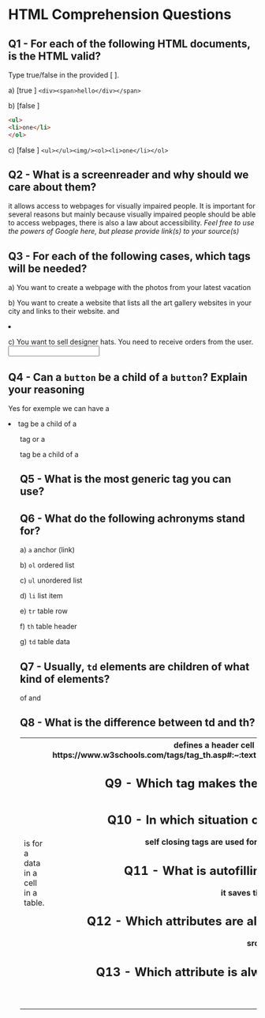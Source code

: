 # HTML Comprehension Questions

## Q1 - For each of the following HTML documents, is the HTML valid?

Type true/false in the provided [ ].

a) [true ] `<div><span>hello</div></span>`

b) [false ]

```html
<ul>
<li>one</li>
</ol>
```

c) [false ] `<ul></ul><img/><ol><li>one</li></ol>`

## Q2 - What is a screenreader and why should we care about them?

it allows access to webpages for visually impaired people. It is important for several reasons but mainly because visually impaired people should be able to access webpages, there is also a law about accessibility.
_Feel free to use the powers of Google here, but please provide link(s) to your source(s)_

## Q3 - For each of the following cases, which tags will be needed?

a) You want to create a webpage with the photos from your latest vacation
<img>

b) You want to create a website that lists all the art gallery websites in your city and links to their website.
<a> and <li>

c) You want to sell designer hats. You need to receive orders from the user.
<input>

## Q4 - Can a `button` be a child of a `button`? Explain your reasoning
Yes for exemple we can have a <li> tag be a child of a <ul> tag or a <p> tag be a child of a <div>

## Q5 - What is the most generic tag you can use?
<div>

## Q6 - What do the following achronyms stand for?

a) `a`
anchor (link)

b) `ol`
ordered list

c) `ul`
unordered list

d) `li`
list item

e) `tr`
table row

f) `th`
table header

g) `td`
table data

## Q7 - Usually, `td` elements are children of what kind of elements?
of <table> and <tr>

## Q8 - What is the difference between td and th?
<td> is for a data in a cell in a table. <th> defines a header cell in an html table (w3school: https://www.w3schools.com/tags/tag_th.asp#:~:text=The%20tag%20defines%20a,with%20the%20element)) 

## Q9 - Which tag makes the text appear bigger: h1 or h3?
<h1>

## Q10 - In which situation can you use self closing tags?
self closing tags are used for elements that don't have content.

## Q11 - What is autofilling and why is it important?
it saves time to the user

## Q12 - Which attributes are always present in an img element?
src and alt

## Q13 - Which attribute is always present for an anchor tag?
href
